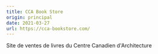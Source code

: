 ```yaml
---
title: CCA Book Store
origin: principal
date: 2021-03-27
url: https://cca-bookstore.com/
---
```


Site de ventes de livres du Centre Canadien d'Architecture

<!--more-->
